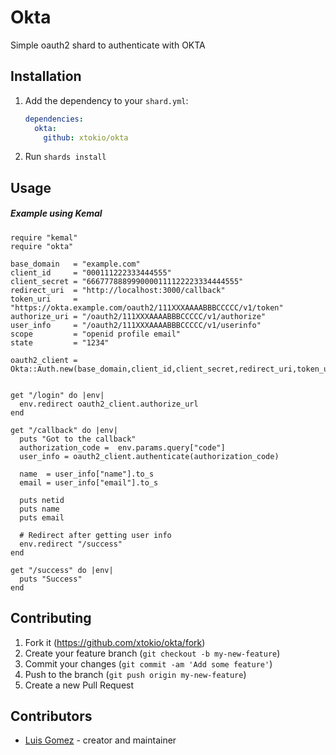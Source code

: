 # Okta

Simple oauth2 shard to authenticate with OKTA

## Installation

1. Add the dependency to your `shard.yml`:

   ```yaml
   dependencies:
     okta:
       github: xtokio/okta
   ```

2. Run `shards install`

## Usage

##### Example using Kemal
```crystal
require "kemal"
require "okta"

base_domain   = "example.com"
client_id     = "000111222333444555"
client_secret = "6667778889990000111122223334444555"
redirect_uri  = "http://localhost:3000/callback"
token_uri     = "https://okta.example.com/oauth2/111XXXAAAABBBCCCCC/v1/token"
authorize_uri = "/oauth2/111XXXAAAABBBCCCCC/v1/authorize"
user_info     = "/oauth2/111XXXAAAABBBCCCCC/v1/userinfo"
scope         = "openid profile email"
state         = "1234"

oauth2_client = Okta::Auth.new(base_domain,client_id,client_secret,redirect_uri,token_uri,authorize_uri,user_info,scope,state)


get "/login" do |env|
  env.redirect oauth2_client.authorize_url
end

get "/callback" do |env|
  puts "Got to the callback"
  authorization_code =  env.params.query["code"]
  user_info = oauth2_client.authenticate(authorization_code)

  name  = user_info["name"].to_s
  email = user_info["email"].to_s

  puts netid
  puts name
  puts email

  # Redirect after getting user info
  env.redirect "/success"
end

get "/success" do |env|
  puts "Success"
end
```


## Contributing

1. Fork it (<https://github.com/xtokio/okta/fork>)
2. Create your feature branch (`git checkout -b my-new-feature`)
3. Commit your changes (`git commit -am 'Add some feature'`)
4. Push to the branch (`git push origin my-new-feature`)
5. Create a new Pull Request

## Contributors

- [Luis Gomez](https://github.com/xtokio) - creator and maintainer
